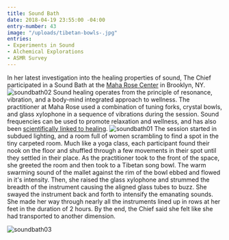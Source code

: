 ```yaml
---
title: Sound Bath
date: 2018-04-19 23:55:00 -04:00
entry-number: 43
image: "/uploads/tibetan-bowls-.jpg"
entries:
- Experiments in Sound
- Alchemical Explorations
- ASMR Survey
---
```


In her latest investigation into the healing properties of sound, The Chief participated in a Sound Bath at the [Maha Rose Center](https://www.maharose.com/) in Brooklyn, NY.
![soundbath02](/uploads/soundbath02)
Sound healing operates from the principle of resonance, vibration, and a body-mind integrated approach to wellness. The practitioner at Maha Rose used a combination of tuning forks, crystal bowls, and glass xylophone in a sequence of vibrations during the session. Sound frequencies can be used to promote relaxation and wellness, and has also been [scientifically linked to healing](https://onlinelibrary.wiley.com/doi/full/10.1111/j.1365-2044.2005.04287.x).
![soundbath01](/uploads/soundbath01)
The session started in subdued lighting, and a room full of women scrambling to find a spot in the tiny carpeted room. Much like a yoga class, each participant found their nook on the floor and shuffled through a few movements in their spot until they settled in their place. As the practitioner took to the front of the space, she greeted the room and then took to a Tibetan song bowl. The warm swarming sound of the mallet against the rim of the bowl ebbed and flowed in it's intensity. Then, she raised the glass xylophone and strummed the breadth of the instrument causing the aligned glass tubes to buzz. She swayed the instrument back and forth to intensify the emanating sounds. She made her way through nearly all the instruments lined up in rows at her feet in the duration of 2 hours. By the end, the Chief said she felt like she had transported to another dimension.

![soundbath03](/uploads/soundbath03)